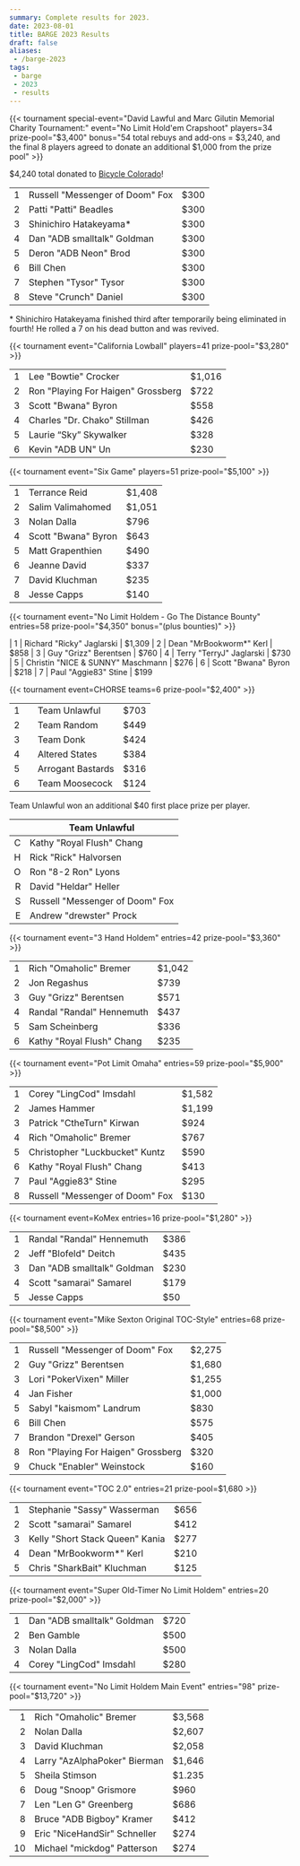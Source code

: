 ```yaml
---
summary: Complete results for 2023.
date: 2023-08-01
title: BARGE 2023 Results
draft: false
aliases:
 - /barge-2023
tags:
 - barge
 - 2023
 - results
---
```


{{< tournament
special-event="David Lawful and Marc Gilutin Memorial Charity Tournament:"
event="No Limit Hold'em Crapshoot"
players=34
prize-pool="$3,400"
bonus="54 total rebuys and add-ons = $3,240, and the final 8 players agreed to donate an additional $1,000 from the prize pool" >}}

$4,240 total donated to [Bicycle Colorado](https://www.bicyclecolorado.org/)!

|   |                                           |      |
|--:|-------------------------------------------|------|
| 1 | Russell &quot;Messenger of Doom&quot; Fox | $300 |
| 2 | Patti &quot;Patti&quot; Beadles           | $300 |
| 3 | Shinichiro Hatakeyama*                    | $300 |
| 4 | Dan &quot;ADB smalltalk&quot; Goldman     | $300 |
| 5 | Deron &quot;ADB Neon&quot; Brod           | $300 |
| 6 | Bill Chen                                 | $300 |
| 7 | Stephen &quot;Tysor&quot; Tysor           | $300 |
| 8 | Steve &quot;Crunch&quot; Daniel           | $300 |

\* Shinichiro Hatakeyama finished third after temporarily being eliminated in fourth! He rolled a 7 on his dead button and was revived.

{{< tournament
event="California Lowball"
players=41
prize-pool="$3,280" >}}

|   |                                              |        |
|--:|----------------------------------------------|--------|
| 1 | Lee &quot;Bowtie&quot; Crocker               | $1,016 |
| 2 | Ron &quot;Playing For Haigen&quot; Grossberg | $722   |
| 3 | Scott &quot;Bwana&quot; Byron                | $558   |
| 4 | Charles &quot;Dr. Chako&quot; Stillman       | $426   |
| 5 | Laurie &ldquo;Sky&rdquo; Skywalker           | $328   |
| 6 | Kevin &quot;ADB UN&quot; Un                  | $230   |

{{< tournament
    event="Six Game"
    players=51
    prize-pool="$5,100" >}}

|   |                               |        |
|--:|-------------------------------|--------|
| 1 | Terrance Reid                 | $1,408 |
| 2 | Salim Valimahomed             | $1,051 |
| 3 | Nolan Dalla                   | $796   |
| 4 | Scott &quot;Bwana&quot; Byron | $643   |
| 5 | Matt Grapenthien              | $490   |
| 6 | Jeanne David                  | $337   |
| 7 | David Kluchman                | $235   |
| 8 | Jesse Capps                   | $140   |

{{< tournament
    event="No Limit Holdem - Go The Distance Bounty"
    entries=58
    prize-pool="$4,350"
    bonus="(plus bounties)" >}}

| 1 | Richard &quot;Ricky&quot; Jaglarski |  $1,309
| 2 | Dean &quot;MrBookworm*&quot; Kerl | $858
| 3 | Guy &quot;Grizz&quot; Berentsen | $760
| 4 | Terry &quot;TerryJ&quot; Jaglarski |  $730
| 5 | Christin &quot;NICE &amp; SUNNY&quot; Maschmann | $276
| 6 | Scott &quot;Bwana&quot; Byron | $218
| 7 | Paul &quot;Aggie83&quot; Stine |  $199

{{< tournament
    event=CHORSE
    teams=6
    prize-pool="$2,400" >}}

|   |   |                                           |      |
|--:|---|-------------------------------------------|------|
| 1 |   | Team Unlawful                             | $703 |
| 2 |   | Team Random                               | $449 |
| 3 |   | Team Donk                                 | $424 |
| 4 |   | Altered States                            | $384 |
| 5 |   | Arrogant Bastards                         | $316 |
| 6 |   | Team Moosecock                            | $124 |


Team Unlawful won an additional $40 first place prize per player.


|   | Team Unlawful                             |
|--:|-------------------------------------------|
| C | Kathy &quot;Royal Flush&quot; Chang       |
| H | Rick &quot;Rick&quot; Halvorsen           |
| O | Ron &quot;8-2 Ron&quot; Lyons             |
| R | David &quot;Heldar&quot; Heller           |
| S | Russell &quot;Messenger of Doom&quot; Fox |
| E | Andrew &quot;drewster&quot; Prock         |


{{< tournament
    event="3 Hand Holdem"
    entries=42
    prize-pool="$3,360" >}}

|   |                                     |        |
|--:|-------------------------------------|--------|
| 1 | Rich &quot;Omaholic&quot; Bremer    | $1,042 |
| 2 | Jon Regashus                        | $739   |
| 3 | Guy &quot;Grizz&quot; Berentsen     | $571   |
| 4 | Randal &quot;Randal&quot; Hennemuth | $437   |
| 5 | Sam Scheinberg                      | $336   |
| 6 | Kathy &quot;Royal Flush&quot; Chang | $235   |


{{< tournament
    event="Pot Limit Omaha"
    entries=59 
    prize-pool="$5,900" >}}

|   |                                           |        |
|--:|-------------------------------------------|--------|
| 1 | Corey &quot;LingCod&quot; Imsdahl         | $1,582 |
| 2 | James Hammer                              | $1,199 |
| 3 | Patrick &quot;CtheTurn&quot; Kirwan       | $924   |
| 4 | Rich &quot;Omaholic&quot; Bremer          | $767   |
| 5 | Christopher &quot;Luckbucket&quot; Kuntz  | $590   |
| 6 | Kathy &quot;Royal Flush&quot; Chang       | $413   |
| 7 | Paul &quot;Aggie83&quot; Stine            | $295   |
| 8 | Russell &quot;Messenger of Doom&quot; Fox | $130   |

{{< tournament
    event=KoMex
    entries=16
    prize-pool="$1,280" >}}

|   |                                       |      |
|--:|---------------------------------------|------|
| 1 | Randal &quot;Randal&quot; Hennemuth   | $386 |
| 2 | Jeff &quot;Blofeld&quot; Deitch       | $435 |
| 3 | Dan &quot;ADB smalltalk&quot; Goldman | $230 |
| 4 | Scott &quot;samarai&quot; Samarel     | $179 |
| 5 | Jesse Capps                           | $50  |
 
{{< tournament
    event="Mike Sexton Original TOC-Style"
    entries=68
    prize-pool="$8,500" >}}

|   |                                              |        |
|--:|----------------------------------------------|--------|
| 1 | Russell &quot;Messenger of Doom&quot; Fox    | $2,275 |
| 2 | Guy &quot;Grizz&quot; Berentsen              | $1,680 |
| 3 | Lori &quot;PokerVixen&quot; Miller           | $1,255 |
| 4 | Jan Fisher                                   | $1,000 |
| 5 | Sabyl &quot;kaismom&quot; Landrum            | $830   |
| 6 | Bill Chen                                    | $575   |
| 7 | Brandon &quot;Drexel&quot; Gerson            | $405   |
| 8 | Ron &quot;Playing For Haigen&quot; Grossberg | $320   |
| 9 | Chuck &quot;Enabler&quot; Weinstock          | $160   |

{{< tournament
    event="TOC 2.0"
    entries=21
    prize-pool=$1,680 >}}

|   |                                           |      |
|--:|-------------------------------------------|------|
| 1 | Stephanie &quot;Sassy&quot; Wasserman     | $656 |
| 2 | Scott &quot;samarai&quot; Samarel         | $412 |
| 3 | Kelly &quot;Short Stack Queen&quot; Kania | $277 |
| 4 | Dean &quot;MrBookworm*&quot; Kerl         | $210 |
| 5 | Chris &quot;SharkBait&quot; Kluchman      | $125 |

{{< tournament
    event="Super Old-Timer No Limit Holdem"
    entries=20
    prize-pool="$2,000" >}}

|   |                                       |      |
|--:|---------------------------------------|------|
| 1 | Dan &quot;ADB smalltalk&quot; Goldman | $720 |
| 2 | Ben Gamble                            | $500 |
| 3 | Nolan Dalla                           | $500 |
| 4 | Corey &quot;LingCod&quot; Imsdahl     | $280 |

{{< tournament
    event="No Limit Holdem Main Event"
    entries="98"
    prize-pool="$13,720" >}}

|    |                                        |        |
|---:|----------------------------------------|--------|
|  1 | Rich &quot;Omaholic&quot; Bremer       | $3,568 |
|  2 | Nolan Dalla                            | $2,607 |
|  3 | David Kluchman                         | $2,058 |
|  4 | Larry &quot;AzAlphaPoker&quot; Bierman | $1,646 |
|  5 | Sheila Stimson                         | $1.235 |
|  6 | Doug &quot;Snoop&quot; Grismore        | $960   |
|  7 | Len &quot;Len G&quot; Greenberg        | $686   |
|  8 | Bruce &quot;ADB Bigboy&quot; Kramer    | $412   |
|  9 | Eric &quot;NiceHandSir&quot; Schneller | $274   |
| 10 | Michael &quot;mickdog&quot; Patterson  | $274   |

